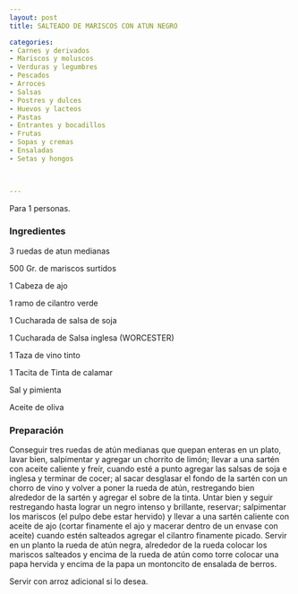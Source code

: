 ```yaml
---
layout: post
title: SALTEADO DE MARISCOS CON ATUN NEGRO

categories:
- Carnes y derivados
- Mariscos y moluscos
- Verduras y legumbres
- Pescados
- Arroces
- Salsas
- Postres y dulces
- Huevos y lacteos
- Pastas
- Entrantes y bocadillos
- Frutas
- Sopas y cremas
- Ensaladas
- Setas y hongos
 


---
```


Para 1 personas.

<h3>Ingredientes</h3>

3 ruedas de atun medianas

500 Gr. de mariscos surtidos

1 Cabeza de ajo

1 ramo de cilantro verde

1 Cucharada de salsa de soja

1 Cucharada de Salsa inglesa (WORCESTER)

1 Taza de vino tinto

1 Tacita de Tinta de calamar

Sal y pimienta

Aceite de oliva

<h3>Preparación</h3>

Conseguir tres ruedas de atún medianas que quepan enteras en un plato, lavar bien, salpimentar y agregar un chorrito de limón; llevar a una sartén con aceite caliente y freír, cuando esté a punto agregar las salsas de soja e inglesa y terminar de cocer; al sacar desglasar el fondo de la sartén con un chorro de vino y volver a poner la rueda de atún, restregando bien alrededor de la sartén y agregar el sobre de la tinta. Untar bien y seguir restregando hasta lograr un negro intenso y brillante, reservar; salpimentar los mariscos (el pulpo debe estar hervido) y llevar a una sartén caliente con aceite de ajo (cortar finamente el ajo y macerar dentro de un envase con aceite) cuando estén salteados agregar el cilantro finamente picado. Servir en un planto la rueda de atún negra, alrededor de la rueda colocar los mariscos salteados y encima de la rueda de atún como torre colocar una papa hervida y encima de la papa un montoncito de ensalada de berros.

Servir con arroz adicional si lo desea.

